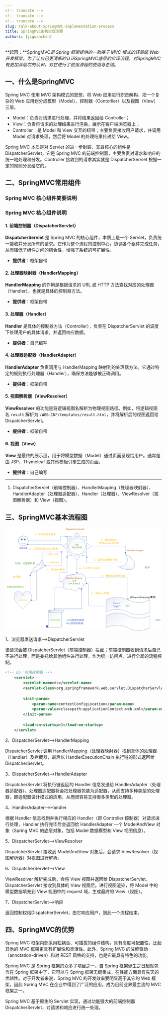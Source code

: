 ```yaml
---
<!-- truncate -->
<!-- truncate -->
<!-- truncate -->
slug: talk-about-SpringMVC-implementation-process
title: SpringMVC架构实现流程
authors: [jiguanchen]
---
```


**起因：**SpringMVC*是 Spring 框架提供的一款基于 MVC 模式的轻量级 Web 开发框架，为了让自己更清晰的认识SpringMVC底层的实现流程，对SpringMVC有更加深层次的认识，对它进行了使用流程的使用与总结*。<!--more-->

## 一、什么是SpringMVC

Spring MVC 使用 MVC 架构模式的思想，将 Web 应用进行职责解构，把一个复杂的 Web 应用划分成模型（Model）、控制器（Contorller）以及视图（View）三层。

-   Model：负责对请求进行处理，并将结果返回给 Controller；
-   View：负责将请求的处理结果进行渲染，展示在客户端浏览器上；
-   Controller：是 Model 和 View 交互的纽带；主要负责接收用户请求，并调用 Model 对请求处理，然后将 Model 的处理结果传递给 View。

Spring MVC 本质是对 Servlet 的进一步封装，其最核心的组件是 DispatcherServlet，它是 Spring MVC 的前端控制器，主要负责对请求和响应的统一地处理和分发。Controller 接收到的请求其实就是 DispatcherServlet 根据一定的规则分发给它的。

## 二、SpringMVC常用组件


### Spring MVC 核心组件简要说明
### Spring MVC 核心组件说明

#### 1. 前端控制器（DispatcherServlet）
**DispatcherServlet** 是 Spring MVC 的核心组件，本质上是一个 Servlet，负责统一接收并分发所有的请求。它作为整个流程的控制中心，协调各个组件完成任务，从而降低了组件之间的耦合性，增强了系统的可扩展性。

- **提供者**：框架自带

#### 2. 处理器映射器（HandlerMapping）
**HandlerMapping** 的作用是根据请求的 URL 或 HTTP 方法查找对应的处理器（Handler），也就是具体的控制器方法。

- **提供者**：框架自带

#### 3. 处理器（Handler）
**Handler** 是具体的控制器方法（Controller），负责在 DispatcherServlet 的调度下处理用户的具体请求，并返回响应数据。

- **提供者**：自己编写

#### 4. 处理器适配器（HandlerAdapter）
**HandlerAdapter** 负责调用与 HandlerMapping 映射到的处理器方法。它通过特定的规则执行处理器（Handler），确保方法能够被正确调用。

- **提供者**：框架自带

#### 5. 视图解析器（ViewResolver）
**ViewResolver** 的功能是将逻辑视图名解析为物理视图路径。例如，将逻辑视图名 `result` 解析为 `/WEB-INF/templates/result.html`，并将解析后的视图返回给 DispatcherServlet。

- **提供者**：框架自带

#### 6. 视图（View）
**View** 是最终的展示层，用于将模型数据（Model）通过页面呈现给用户。通常是由 JSP、Thymeleaf 或其他模板引擎生成的页面。

- **提供者**：自己编写

---

1.  DispatcherServlet（前端控制器）、HandlerMapping（处理器映射器）、HandlerAdapter（处理器适配器）、Handler（处理器）、ViewResolver（视图解析器）和 View（视图）。

## 三、SpringMVC基本流程图

![image-20221204230911409](img/image-20221204230911409.png)

1、浏览器发送请求——>DispatcherServlet

该请求会被 DispatcherServlet（前端控制器）拦截；前端控制器收到请求后自己不进行处理，而是委托给其他组件进行处理，作为统一访问点，进行全局的流程控制。

```xml
<!-- DS：前端控制器 -->
    <servlet>
        <servlet-name>ds</servlet-name>
        <servlet-class>org.springframework.web.servlet.DispatcherServlet</servlet-class>

        <init-param>
            <param-name>contextConfigLocation</param-name>
            <param-value>classpath:applicationContext-web.xml</param-value>
        </init-param>

        <load-on-startup>1</load-on-startup>
    </servlet>
```

2、DispatcherServlet——>HandlerMapping

DispatcherServlet 调用 HandlerMapping（处理器映射器）找到具体的处理器（Handler）及拦截器，最后以 HandlerExecutionChain 执行链的形式返回给 DispatcherServlet。

3、DispatcherServlet——>HandlerAdapter

DispatcherServlet 将执行链返回的 Handler 信息发送给 HandlerAdapter（处理器适配器）。处理器适配器将会把处理器包装为适配器，从而支持多种类型的处理器，即适配器设计模式的应用，从而很容易支持很多类型的处理器。

4、HandlerAdapter——>Handler

根据 Handler 信息找到并执行相应的 Handler（即 Controller 控制器）对请求进行处理，Handler 执行完毕后会返回给 HandlerAdapter 一个 ModelAndView 对象（Spring MVC 的底层对象，包括 Model 数据模型和 View 视图信息）。

5、DispatcherServlet——>ViewResolver

DispatcherServlet 接收到 ModelAndView 对象后，会请求 ViewResolver（视图解析器）对视图进行解析。

6、DispatcherServlet——>View

ViewResolver 解析完成后，会将 View 视图并返回给 DispatcherServlet。DispatcherServlet 接收到具体的 View 视图后，进行视图渲染，将 Model 中的模型数据填充到 View 视图中的 request 域，生成最终的 View（视图）。

7、DispatcherServlet——>响应

返回控制权给DispatcherServlet，由它响应用户，到此一个流程结束。

## 四、SpringMVC的优势

Spring MVC 框架内部采用松耦合、可插拔的组件结构，具有高度可配置性，比起其他的 MVC 框架更具有扩展性和灵活性。此外，Spring MVC 的注解驱动（annotation-driven）和对 REST 风格的支持，也是它最具有特色的功能。

 Spring MVC 是 Spring 框架的众多子项目之一，自 Spring 框架诞生之日起就包含在 Spring 框架中了，它可以与 Spring 框架无缝集成，在性能方面具有先天的优越性。对于开发者来说，Spring MVC 的开发效率要明显高于其它的 Web 框架，因此 Spring MVC 在企业中得到了广泛的应用，成为目前业界最主流的 MVC 框架之一。

Spring MVC 基于原生的 Servlet 实现，通过功能强大的前端控制器 DispatcherServlet，对请求和响应进行统一处理。

